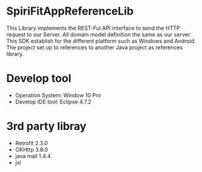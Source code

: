 # SpiriFitAppReferenceLib
This Library implements the REST-Ful API interface to send the HTTP request to our Server. All domain model definition the same as our server. This SDK establish for the different platform such as Windows and Android.  The project set up to references to another Java project as references library. 
# Develop tool
* Operation System: Window 10 Pro  
* Develop IDE tool: Eclipse 4.7.2
# 3rd party libray
* Retrofit 2.3.0  
* OKHttp 3.8.0  
* java mail 1.4.4  
* jxl

